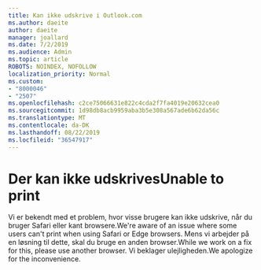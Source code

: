 ```yaml
---
title: Kan ikke udskrive i Outlook.com
ms.author: daeite
author: daeite
manager: joallard
ms.date: 7/2/2019
ms.audience: Admin
ms.topic: article
ROBOTS: NOINDEX, NOFOLLOW
localization_priority: Normal
ms.custom:
- "8000046"
- "2507"
ms.openlocfilehash: c2ce75066631e822c4cda2f7fa4019e20632cea0
ms.sourcegitcommit: 1d98db8acb9959aba3b5e308a567ade6b62da56c
ms.translationtype: MT
ms.contentlocale: da-DK
ms.lasthandoff: 08/22/2019
ms.locfileid: "36547917"
---
```

# <a name="unable-to-print"></a><span data-ttu-id="09e8f-102">Der kan ikke udskrives</span><span class="sxs-lookup"><span data-stu-id="09e8f-102">Unable to print</span></span>

<span data-ttu-id="09e8f-103">Vi er bekendt med et problem, hvor visse brugere kan ikke udskrive, når du bruger Safari eller kant browsere.</span><span class="sxs-lookup"><span data-stu-id="09e8f-103">We're aware of an issue where some users can't print when using Safari or Edge browsers.</span></span> <span data-ttu-id="09e8f-104">Mens vi arbejder på en løsning til dette, skal du bruge en anden browser.</span><span class="sxs-lookup"><span data-stu-id="09e8f-104">While we work on a fix for this, please use another browser.</span></span> <span data-ttu-id="09e8f-105">Vi beklager ulejligheden.</span><span class="sxs-lookup"><span data-stu-id="09e8f-105">We apologize for the inconvenience.</span></span>